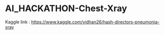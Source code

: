# AI_HACKATHON-Chest-Xray

Kaggle link : https://www.kaggle.com/vidhan26/hash-directors-pneumonia-xray
